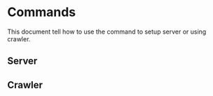 Commands
===

This document tell how to use the command to setup server or using crawler.

## Server

## Crawler
